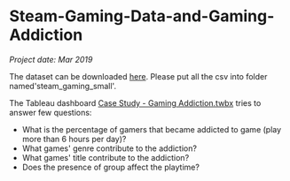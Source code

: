 # Steam-Gaming-Data-and-Gaming-Addiction

*Project date: Mar 2019*

The dataset can be downloaded [here](https://workable.com/nr?l=https%3A%2F%2Fstorage.googleapis.com%2Fdatatonic-steam-gaming-challenge%2Fsteam_gaming_small.zip). Please put all the csv into folder named'steam_gaming_small'.

The Tableau dashboard [Case Study - Gaming Addiction.twbx](https://github.com/stefanlauren/Steam-Gaming-Data-and-Gaming-Addiction/blob/main/Case%20Study%20-%20Gaming%20Addiction.twbx) tries to answer few questions:
- What is the percentage of gamers that became addicted to game (play more than 6 hours per day)?
- What games' genre contribute to the addiction?
- What games' title contribute to the addiction?
- Does the presence of group affect the playtime? 
